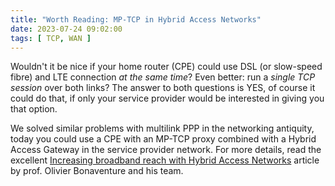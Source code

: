 ```yaml
---
title: "Worth Reading: MP-TCP in Hybrid Access Networks"
date: 2023-07-24 09:02:00
tags: [ TCP, WAN ]
---
```

Wouldn't it be nice if your home router (CPE) could use DSL (or slow-speed fibre) and LTE connection _at the same time_? Even better: run a _single TCP session_ over both links? The answer to both questions is YES, of course it could do that, if only your service provider would be interested in giving you that option.

We solved similar problems with multilink PPP in the networking antiquity, today you could use a CPE with an MP-TCP proxy combined with a Hybrid Access Gateway in the service provider network. For more details, read the excellent [Increasing broadband reach with Hybrid Access Networks](https://arxiv.org/abs/1907.04570) article by prof. Olivier Bonaventure and his team.
